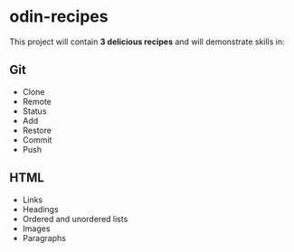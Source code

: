 # odin-recipes

This project will contain **3 delicious recipes** and will demonstrate skills in:

## **Git**
- Clone
- Remote
- Status
- Add 
- Restore
- Commit
- Push

## **HTML**
- Links 
- Headings
- Ordered and unordered lists
- Images
- Paragraphs